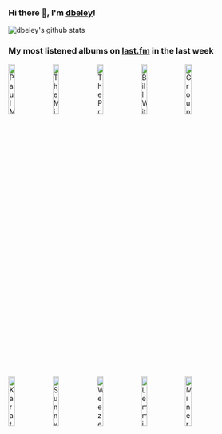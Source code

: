 ### Hi there 👋, I'm [dbeley](https://dbeley.ovh/en)!

![dbeley's github stats](https://github-readme-stats.vercel.app/api?username=dbeley)

### My most listened albums on [last.fm](https://www.last.fm/user/d_beley) in the last week

[<img src='https://lastfm.freetls.fastly.net/i/u/300x300/a22fb7c98d9393371b71b49ac1f520bf.jpg' width='16%' height='16%' alt='Paul McCartney - Back in the U.S. Live 2002'>](https://www.last.fm/music/paul%2bmccartney/back%2bin%2bthe%2bu.s.%2blive%2b2002)&nbsp;
[<img src='https://lastfm.freetls.fastly.net/i/u/300x300/492364e595059f5eec0ec02e6b9a9a65.jpg' width='16%' height='16%' alt='The Microphones - The Glow, Part 2'>](https://www.last.fm/music/the%2bmicrophones/the%2bglow%252c%2bpart%2b2)&nbsp;
[<img src='https://lastfm.freetls.fastly.net/i/u/300x300/3396577d877e455bc52cf48ae44134ac.png' width='16%' height='16%' alt='The Promise Ring - Nothing Feels Good'>](https://www.last.fm/music/the%2bpromise%2bring/nothing%2bfeels%2bgood)&nbsp;
[<img src='https://lastfm.freetls.fastly.net/i/u/300x300/89c37b47e1a48b8fa8859b795b9458cd.jpg' width='16%' height='16%' alt='Bill Withers - Still Bill'>](https://www.last.fm/music/bill%2bwithers/still%2bbill)&nbsp;
[<img src='https://lastfm.freetls.fastly.net/i/u/300x300/8bf0c4f3b06a430aaa897ecba46a4c38.jpg' width='16%' height='16%' alt='Grouper - A I A : Alien Observer'>](https://www.last.fm/music/grouper/a%2bi%2ba%2b%253a%2balien%2bobserver)&nbsp;
<br>
[<img src='https://lastfm.freetls.fastly.net/i/u/300x300/932b59fc086772a2dbb9ef75721a8c0b.jpg' width='16%' height='16%' alt='Karate - The Bed Is in the Ocean'>](https://www.last.fm/music/karate/the%2bbed%2bis%2bin%2bthe%2bocean)&nbsp;
[<img src='https://lastfm.freetls.fastly.net/i/u/300x300/538408f6acf94ef1ba652aa5a685e7f3.png' width='16%' height='16%' alt='Sunny Day Real Estate - Diary'>](https://www.last.fm/music/sunny%2bday%2breal%2bestate/diary)&nbsp;
[<img src='https://lastfm.freetls.fastly.net/i/u/300x300/bb605469c650486ac883d8e5ba77397b.png' width='16%' height='16%' alt='Weezer - Weezer (Red Album)'>](https://www.last.fm/music/weezer/weezer%2b%2528red%2balbum%2529)&nbsp;
[<img src='https://lastfm.freetls.fastly.net/i/u/300x300/53c2d6cf5da4263151ca92420b9ffef0.jpg' width='16%' height='16%' alt='Lemmings Suicide Myth - Lemming Suicide Myth'>](https://www.last.fm/music/lemmings%2bsuicide%2bmyth/lemming%2bsuicide%2bmyth)&nbsp;
[<img src='https://lastfm.freetls.fastly.net/i/u/300x300/578e56d6004946b99ebf5e3c8be0c38c.jpg' width='16%' height='16%' alt='Mineral - End Serenading'>](https://www.last.fm/music/mineral/end%2bserenading)&nbsp;
<br>
